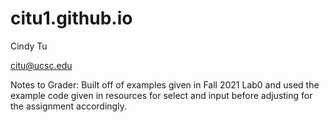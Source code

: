 # citu1.github.io

Cindy Tu

citu@ucsc.edu

Notes to Grader: Built off of examples given in Fall 2021 Lab0 and used the example code given in resources for select and input before adjusting for the assignment accordingly. 
